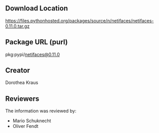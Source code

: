 ## Download Location

https://files.pythonhosted.org/packages/source/n/netifaces/netifaces-0.11.0.tar.gz

## Package URL (purl)

pkg:pypi/netifaces@0.11.0

## Creator

Dorothea Kraus

## Reviewers

The information was reviewed by:

* Mario Schuknecht
* Oliver Fendt